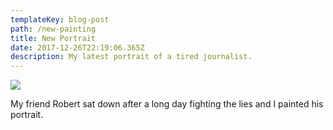 ```yaml
---
templateKey: blog-post
path: /new-painting
title: New Portrait
date: 2017-12-26T22:19:06.365Z
description: My latest portrait of a tired journalist.
---
```

![](/img/kemerson_0228.jpg)

My friend Robert sat down after a long day fighting the lies and I painted his portrait.
